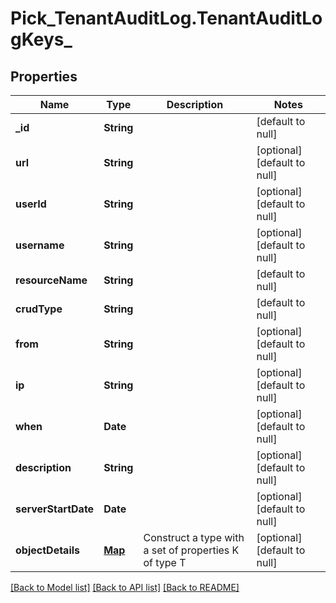 # Pick_TenantAuditLog.TenantAuditLogKeys_
## Properties

| Name | Type | Description | Notes |
|------------ | ------------- | ------------- | -------------|
| **\_id** | **String** |  | [default to null] |
| **url** | **String** |  | [optional] [default to null] |
| **userId** | **String** |  | [optional] [default to null] |
| **username** | **String** |  | [optional] [default to null] |
| **resourceName** | **String** |  | [default to null] |
| **crudType** | **String** |  | [default to null] |
| **from** | **String** |  | [optional] [default to null] |
| **ip** | **String** |  | [optional] [default to null] |
| **when** | **Date** |  | [optional] [default to null] |
| **description** | **String** |  | [optional] [default to null] |
| **serverStartDate** | **Date** |  | [optional] [default to null] |
| **objectDetails** | [**Map**](AnyType.md) | Construct a type with a set of properties K of type T | [optional] [default to null] |

[[Back to Model list]](../README.md#documentation-for-models) [[Back to API list]](../README.md#documentation-for-api-endpoints) [[Back to README]](../README.md)

